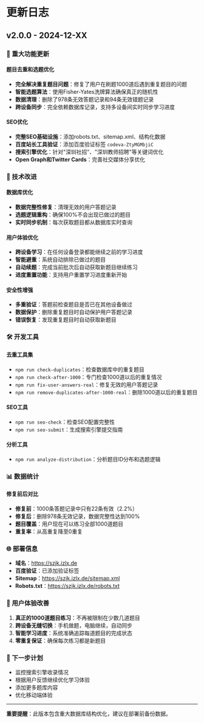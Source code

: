 # 更新日志

## v2.0.0 - 2024-12-XX

### 🎯 重大功能更新

#### 题目去重和选题优化
- **完全解决重复题目问题**：修复了用户在刷题1000道后遇到重复题目的问题
- **智能选题算法**：使用Fisher-Yates洗牌算法确保真正的随机性
- **数据清理**：删除了978条无效答题记录和94条无效错题记录
- **跨设备同步**：完全依赖数据库记录，支持多设备间实时同步学习进度

#### SEO优化
- **完整SEO基础设施**：添加robots.txt、sitemap.xml、结构化数据
- **百度站长工具验证**：添加百度验证标签 `codeva-ZtyMGMbjiC`
- **搜索引擎优化**：针对"深圳社招"、"深圳教师招聘"等关键词优化
- **Open Graph和Twitter Cards**：完善社交媒体分享优化

### 🔧 技术改进

#### 数据库优化
- **数据完整性修复**：清理无效的用户答题记录
- **选题逻辑重构**：确保100%不会出现已做过的题目
- **实时同步机制**：每次获取题目都从数据库实时查询

#### 用户体验优化
- **跨设备学习**：在任何设备登录都能继续之前的学习进度
- **智能避重**：系统自动排除已做过的题目
- **自动续题**：完成当前批次后自动获取新题目继续练习
- **进度重置功能**：支持用户重置学习进度重新开始

#### 安全性增强
- **多重验证**：答题前检查题目是否已在其他设备做过
- **数据保护**：删除重复题目时自动保护用户答题记录
- **错误恢复**：发现重复题目时自动获取新题目

### 🛠️ 开发工具

#### 去重工具集
- `npm run check-duplicates`：检查数据库中的重复题目
- `npm run check-after-1000`：专门检查1000道以后的重复情况
- `npm run fix-user-answers-real`：修复无效的用户答题记录
- `npm run remove-duplicates-after-1000-real`：删除1000道以后的重复题目

#### SEO工具
- `npm run seo-check`：检查SEO配置完整性
- `npm run seo-submit`：生成搜索引擎提交指南

#### 分析工具
- `npm run analyze-distribution`：分析题目ID分布和选题逻辑

### 📊 数据统计

#### 修复前后对比
- **修复前**：1000条答题记录中只有22条有效（2.2%）
- **修复后**：删除978条无效记录，数据完整性达到100%
- **题目覆盖**：用户现在可以练习全部1000道题目
- **重复率**：从高重复降至0重复

### 🌐 部署信息

- **域名**：https://szjk.izlx.de
- **百度验证**：已添加验证标签
- **Sitemap**：https://szjk.izlx.de/sitemap.xml
- **Robots.txt**：https://szjk.izlx.de/robots.txt

### 🎉 用户体验改善

1. **真正的1000道题目练习**：不再被限制在少数几道题目
2. **跨设备无缝切换**：手机做题，电脑继续，自动同步
3. **智能学习进度**：系统准确追踪每道题目的完成状态
4. **零重复保证**：确保每次练习都是新题目

### 🔮 下一步计划

- 监控搜索引擎收录情况
- 根据用户反馈继续优化学习体验
- 添加更多题库内容
- 优化移动端体验

---

**重要提醒**：此版本包含重大数据库结构优化，建议在部署前备份数据。
